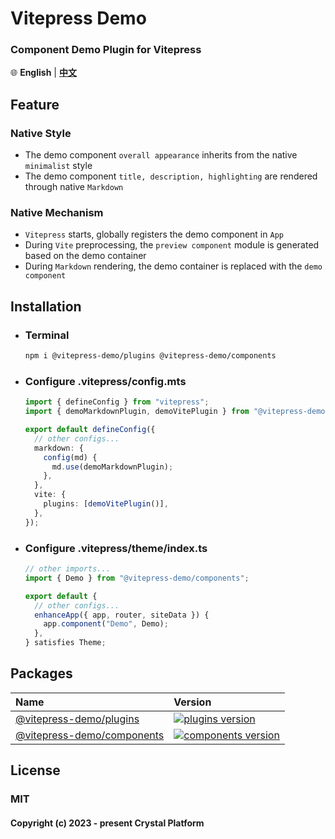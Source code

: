 # Vitepress Demo

### Component Demo Plugin for Vitepress

🌐 **English** | [**中文**](./README.zh-CN.md)

## Feature

### Native Style

- The demo component `overall appearance` inherits from the native `minimalist` style
- The demo component `title, description, highlighting` are rendered through native `Markdown`

### Native Mechanism

- `Vitepress` starts, globally registers the demo component in `App`
- During `Vite` preprocessing, the `preview component` module is generated based on the demo container
- During `Markdown` rendering, the demo container is replaced with the `demo component`

## Installation

- ### Terminal

  ```sh
  npm i @vitepress-demo/plugins @vitepress-demo/components
  ```

- ### Configure .vitepress/config.mts

  ```ts
  import { defineConfig } from "vitepress";
  import { demoMarkdownPlugin, demoVitePlugin } from "@vitepress-demo/plugins";

  export default defineConfig({
    // other configs...
    markdown: {
      config(md) {
        md.use(demoMarkdownPlugin);
      },
    },
    vite: {
      plugins: [demoVitePlugin()],
    },
  });
  ```

- ### Configure .vitepress/theme/index.ts

  ```ts
  // other imports...
  import { Demo } from "@vitepress-demo/components";

  export default {
    // other configs...
    enhanceApp({ app, router, siteData }) {
      app.component("Demo", Demo);
    },
  } satisfies Theme;
  ```

## Packages

| Name                                         | Version                                                                                                  |
| :------------------------------------------- | :------------------------------------------------------------------------------------------------------- |
| [@vitepress-demo/plugins](src/plugins)       | [![plugins version](https://badgen.net/npm/v/@vitepress-demo/plugins)](src/plugins/CHANGELOG.md)       |
| [@vitepress-demo/components](src/components) | [![components version](https://badgen.net/npm/v/@vitepress-demo/components)](src/components/CHANGELOG.md) |

## License

### MIT

#### Copyright (c) 2023 - present Crystal Platform
